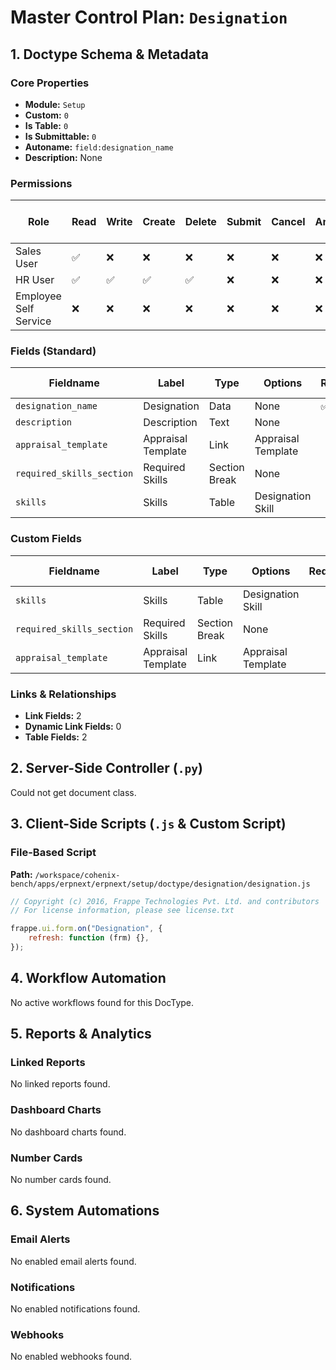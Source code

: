 # Master Control Plan: `Designation`

## 1. Doctype Schema & Metadata

### Core Properties
- **Module:** `Setup`
- **Custom:** `0`
- **Is Table:** `0`
- **Is Submittable:** `0`
- **Autoname:** `field:designation_name`
- **Description:** None

### Permissions
| Role | Read | Write | Create | Delete | Submit | Cancel | Amend | Report | Import | Export | Print | Email | Share | Set User Perms |
|---|---|---|---|---|---|---|---|---|---|---|---|---|---|---|
| Sales User | ✅ | ❌ | ❌ | ❌ | ❌ | ❌ | ❌ | ❌ | ❌ | ❌ | ❌ | ❌ | ❌ | ❌ |
| HR User | ✅ | ✅ | ✅ | ✅ | ❌ | ❌ | ❌ | ✅ | ❌ | ❌ | ✅ | ✅ | ✅ | ❌ |
| Employee Self Service | ❌ | ❌ | ❌ | ❌ | ❌ | ❌ | ❌ | ❌ | ❌ | ✅ | ❌ | ❌ | ❌ | ❌ |


### Fields (Standard)
| Fieldname | Label | Type | Options | Required | Hidden | Read Only | Default | Description |
|---|---|---|---|---|---|---|---|---|
| `designation_name` | Designation | Data | None | ✅ |  |  | None | None |
| `description` | Description | Text | None |  |  |  | None | None |
| `appraisal_template` | Appraisal Template | Link | Appraisal Template |  |  |  | None | None |
| `required_skills_section` | Required Skills | Section Break | None |  |  |  | None | None |
| `skills` | Skills | Table | Designation Skill |  |  |  | None | None |


### Custom Fields
| Fieldname | Label | Type | Options | Required | Hidden | Read Only | Default | Description |
|---|---|---|---|---|---|---|---|---|
| `skills` | Skills | Table | Designation Skill |  |  |  | None | None |
| `required_skills_section` | Required Skills | Section Break | None |  |  |  | None | None |
| `appraisal_template` | Appraisal Template | Link | Appraisal Template |  |  |  | None | None |



### Links & Relationships
- **Link Fields:** 2
- **Dynamic Link Fields:** 0
- **Table Fields:** 2

## 2. Server-Side Controller (`.py`)
Could not get document class.


## 3. Client-Side Scripts (`.js` & Custom Script)
### File-Based Script
**Path:** `/workspace/cohenix-bench/apps/erpnext/erpnext/setup/doctype/designation/designation.js`
```javascript
// Copyright (c) 2016, Frappe Technologies Pvt. Ltd. and contributors
// For license information, please see license.txt

frappe.ui.form.on("Designation", {
	refresh: function (frm) {},
});

```




## 4. Workflow Automation
No active workflows found for this DocType.


## 5. Reports & Analytics
### Linked Reports
No linked reports found.


### Dashboard Charts
No dashboard charts found.


### Number Cards
No number cards found.


## 6. System Automations
### Email Alerts
No enabled email alerts found.


### Notifications
No enabled notifications found.


### Webhooks
No enabled webhooks found.
